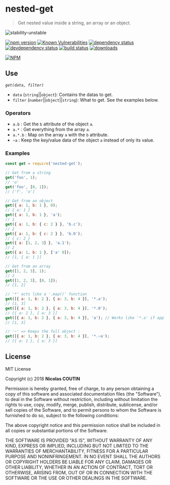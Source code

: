 # nested-get

> Get nested value inside a string, an array or an object.

![stability-unstable](https://img.shields.io/badge/stability-stable-green.svg)

[![npm version][version-badge]][version-url]
[![Known Vulnerabilities][vulnerabilities-badge]][vulnerabilities-url]
[![dependency status][dependency-badge]][dependency-url]
[![devdependency status][devdependency-badge]][devdependency-url]
[![build status][build-badge]][build-url]
[![downloads][downloads-badge]][downloads-url]

[![NPM][npm-stats-badge]][npm-stats-url]

## Use

*`get(data, filter)`*

* `data` (`string`||`object`): Contains the datas to get.
* `filter` (`number`||`object`||`string`): What to get. See the examples below.

### Operators

* `a.b` : Get the `b` attribute of the object `a`.
* `a.*` : Get everything from the array `a`.
* `a.*.b` : Map on the array `a` with the `b` attribute.
* `~a` : Keep the key/value data of the object `a` instead of only its value.

### Examples

```javascript
const get = require('nested-get');

// Get from a string
get('foo', 1);
// 'o'
get('foo', [0, 1]);
// ['f', 'o']

// Get from an object
get({ a: 1, b: 1 }, 0);
// { a: 1 }
get({ a: 1, b: 1 }, 'a');
// 1
get({ a: 1, b: { c: 2 } }, 'b.c');
// 2
get({ a: 1, b: { c: 2 } }, 'b.0');
// { c: 2 }
get({ a: [1, 2, 3] }, 'a.1');
// 2
get({ a: 1, b: 1 }, ['a' 0]);
// [1, { a: 1 }]

// Get from an array
get([1, 2, 3], 1);
// 2
get([1, 2, 3], [0, 1]);
// [1, 2]

// '*' acts like a '.map()' function
get([{ a: 1, b: 2 }, { a: 3, b: 4 }], '*.a');
// [1, 3]
get([{ a: 1, b: 2 }, { a: 3, b: 4 }], '*.0');
// [{ a: 1 }, { a: 3 }]
get([{ a: 1, b: 2 }, { a: 3, b: 4 }], 'a'); // Works like '*.a' if applied to an array
// [1, 3]

// '~' => Keeps the full object :
get([{ a: 1, b: 2 }, { a: 3, b: 4 }], '*.~a');
// [{ a: 1 }, { a: 3 }]
```

## License

MIT License

Copyright (c) 2018 **Nicolas COUTIN**

Permission is hereby granted, free of charge, to any person obtaining a copy
of this software and associated documentation files (the "Software"), to deal
in the Software without restriction, including without limitation the rights
to use, copy, modify, merge, publish, distribute, sublicense, and/or sell
copies of the Software, and to permit persons to whom the Software is
furnished to do so, subject to the following conditions:

The above copyright notice and this permission notice shall be included in all
copies or substantial portions of the Software.

THE SOFTWARE IS PROVIDED "AS IS", WITHOUT WARRANTY OF ANY KIND, EXPRESS OR
IMPLIED, INCLUDING BUT NOT LIMITED TO THE WARRANTIES OF MERCHANTABILITY,
FITNESS FOR A PARTICULAR PURPOSE AND NONINFRINGEMENT. IN NO EVENT SHALL THE
AUTHORS OR COPYRIGHT HOLDERS BE LIABLE FOR ANY CLAIM, DAMAGES OR OTHER
LIABILITY, WHETHER IN AN ACTION OF CONTRACT, TORT OR OTHERWISE, ARISING FROM,
OUT OF OR IN CONNECTION WITH THE SOFTWARE OR THE USE OR OTHER DEALINGS IN THE
SOFTWARE.

[version-badge]: https://img.shields.io/npm/v/nested-get.svg
[version-url]: https://www.npmjs.com/package/nested-get
[vulnerabilities-badge]: https://snyk.io/test/npm/nested-get/badge.svg
[vulnerabilities-url]: https://snyk.io/test/npm/nested-get
[dependency-badge]: https://david-dm.org/ilshidur/nested-get.svg
[dependency-url]: https://david-dm.org/ilshidur/nested-get
[devdependency-badge]: https://david-dm.org/ilshidur/nested-get/dev-status.svg
[devdependency-url]: https://david-dm.org/ilshidur/nested-get#info=devDependencies
[build-badge]: https://travis-ci.org/Ilshidur/nested-get.svg
[build-url]: https://travis-ci.org/Ilshidur/nested-get
[downloads-badge]: https://img.shields.io/npm/dt/nested-get.svg
[downloads-url]: https://www.npmjs.com/package/nested-get
[npm-stats-badge]: https://nodei.co/npm/nested-get.png?downloads=true&downloadRank=true
[npm-stats-url]: https://nodei.co/npm/nested-get
